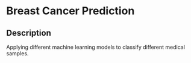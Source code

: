 # Breast Cancer Prediction
 
## Description

Applying different machine learning models to classify different medical samples.
